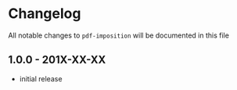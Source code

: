 # Changelog

All notable changes to `pdf-imposition` will be documented in this file

## 1.0.0 - 201X-XX-XX

- initial release

